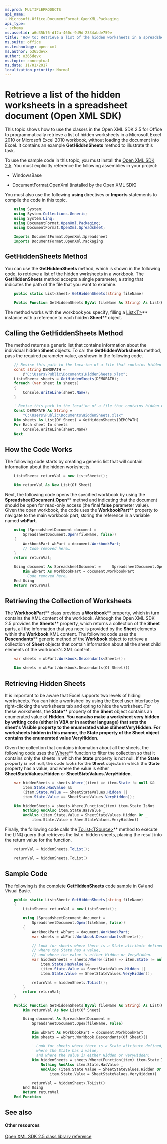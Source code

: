 ```yaml
---
ms.prod: MULTIPLEPRODUCTS
api_name:
- Microsoft.Office.DocumentFormat.OpenXML.Packaging
api_type:
- schema
ms.assetid: a6d35b76-d12a-460c-9d9d-2334abde759e
title: 'How to: Retrieve a list of the hidden worksheets in a spreadsheet document (Open XML SDK)'
ms.suite: office
ms.technology: open-xml
ms.author: o365devx
author: o365devx
ms.topic: conceptual
ms.date: 11/01/2017
localization_priority: Normal
---
```

# Retrieve a list of the hidden worksheets in a spreadsheet document (Open XML SDK)

This topic shows how to use the classes in the Open XML SDK 2.5 for
Office to programmatically retrieve a list of hidden worksheets in a
Microsoft Excel 2010 or Microsoft Excel 2010 workbook, without loading
the document into Excel. It contains an example **GetHiddenSheets** method to illustrate this task.

To use the sample code in this topic, you must install the [Open XML SDK 2.5](http://www.microsoft.com/en-us/download/details.aspx?id=30425). You
must explicitly reference the following assemblies in your project:

-   WindowsBase

-   DocumentFormat.OpenXml (installed by the Open XML SDK)

You must also use the following **using**
directives or **Imports** statements to compile
the code in this topic.

```csharp
    using System;
    using System.Collections.Generic;
    using System.Linq;
    using DocumentFormat.OpenXml.Packaging;
    using DocumentFormat.OpenXml.Spreadsheet;
```

```vb
    Imports DocumentFormat.OpenXml.Spreadsheet
    Imports DocumentFormat.OpenXml.Packaging
```

## GetHiddenSheets Method

You can use the **GetHiddenSheets** method,
which is shown in the following code, to retrieve a list of the hidden
worksheets in a workbook. The **GetHiddenSheets** method accepts a single
parameter, a string that indicates the path of the file that you want to
examine.

```csharp
    public static List<Sheet> GetHiddenSheets(string fileName)
```

```vb
    Public Function GetHiddenSheets(ByVal fileName As String) As List(Of Sheet)
```

The method works with the workbook you specify, filling a <span
sdata="cer"
target="T:System.Collections.Generic.List`1">[List\<T\>](http://msdn2.microsoft.com/EN-US/library/6sh2ey19)**
instance with a reference to each hidden <span sdata="cer"
target="T:DocumentFormat.OpenXml.Spreadsheet.Sheet">**Sheet**** object.


## Calling the GetHiddenSheets Method

The method returns a generic list that contains information about the
individual hidden **Sheet** objects. To call
the **GetHiddenWorksheets** method, pass the
required parameter value, as shown in the following code.

```csharp
    // Revise this path to the location of a file that contains hidden worksheets.
    const string DEMOPATH = 
        @"C:\Users\Public\Documents\HiddenSheets.xlsx";
    List<Sheet> sheets = GetHiddenSheets(DEMOPATH);
    foreach (var sheet in sheets)
    {
        Console.WriteLine(sheet.Name);
    }
```

```vb
    ' Revise this path to the location of a file that contains hidden worksheets.
    Const DEMOPATH As String =
        "C:\Users\Public\Documents\HiddenSheets.xlsx"
    Dim sheets As List(Of Sheet) = GetHiddenSheets(DEMOPATH)
    For Each sheet In sheets
        Console.WriteLine(sheet.Name)
    Next
```

## How the Code Works

The following code starts by creating a generic list that will contain
information about the hidden worksheets.

```csharp
    List<Sheet> returnVal = new List<Sheet>();
```

```vb
    Dim returnVal As New List(Of Sheet)
```

Next, the following code opens the specified workbook by using the <span
sdata="cer"
target="M:DocumentFormat.OpenXml.Packaging.SpreadsheetDocument.Open(System.String,System.Boolean)">**SpreadsheetDocument.Open**** method and
indicating that the document should be open for read-only access (the
final **false** parameter value). Given the
open workbook, the code uses the <span sdata="cer"
target="P:DocumentFormat.OpenXml.Packaging.SpreadsheetDocument.WorkbookPart">**WorkbookPart**** property to navigate to the
main workbook part, storing the reference in a variable named **wbPart**.

```csharp
    using (SpreadsheetDocument document = 
        SpreadsheetDocument.Open(fileName, false))
    {
        WorkbookPart wbPart = document.WorkbookPart;
        // Code removed here… 
    }
    return returnVal;
```

```vb
    Using document As SpreadsheetDocument =     SpreadsheetDocument.Open(fileName, False)
        Dim wbPart As WorkbookPart = document.WorkbookPart
        ' Code removed here…
    End Using
    Return returnVal
```

## Retrieving the Collection of Worksheets

The <span sdata="cer"
target="T:DocumentFormat.OpenXml.Packaging.WorkbookPart">**WorkbookPart**** class provides a <span
sdata="cer"
target="P:DocumentFormat.OpenXml.Packaging.WorkbookPart.Workbook">**Workbook**** property, which in turn contains
the XML content of the workbook. Although the Open XML SDK 2.5 provides
the <span sdata="cer"
target="P:DocumentFormat.OpenXml.Spreadsheet.Workbook.Sheets">**Sheets**** property, which returns a collection
of the **Sheet** parts, all the information
that you need is provided by the **Sheet**
elements within the **Workbook** XML content.
The following code uses the <span sdata="cer"
target="M:DocumentFormat.OpenXml.OpenXmlElement.Descendants``1">**Descendants**** generic method of the **Workbook** object to retrieve a collection of **Sheet** objects that contain information about all
the sheet child elements of the workbook's XML content.

```csharp
    var sheets = wbPart.Workbook.Descendants<Sheet>();
```

```vb
    Dim sheets = wbPart.Workbook.Descendants(Of Sheet)()
```

## Retrieving Hidden Sheets

It is important to be aware that Excel supports two levels of hiding
worksheets. You can hide a worksheet by using the Excel user interface
by right-clicking the worksheets tab and opting to hide the worksheet.
For these worksheets, the <span sdata="cer"
target="P:DocumentFormat.OpenXml.Spreadsheet.Sheet.State">**State**** property of the **Sheet** object contains an enumerated value of
<span sdata="cer"
target="F:DocumentFormat.OpenXml.Spreadsheet.SheetStateValues.Hidden">**Hidden**<strong>. You can also make a worksheet very
hidden by writing code (either in VBA or in another language) that sets
the sheet's **Visible</strong> property to the
enumerated value **xlSheetVeryHidden**. For
worksheets hidden in this manner, the **State**
property of the **Sheet** object contains the
enumerated value <span sdata="cer"
target="F:DocumentFormat.OpenXml.Spreadsheet.SheetStateValues.VeryHidden">**VeryHidden****.

Given the collection that contains information about all the sheets, the
following code uses the <span sdata="cer"
target="M:System.Linq.Enumerable.Where``1(System.Collections.Generic.IEnumerable{``0},System.Func{``0,System.Int32,System.Boolean})">[Where](http://msdn2.microsoft.com/EN-US/library/bb301979)**
function to filter the collection so that it contains only the sheets in
which the **State** property is not null. If
the **State** property is not null, the code
looks for the **Sheet** objects in which the
**State** property has a value, and where the
value is either **SheetStateValues.Hidden** or
**SheetStateValues.VeryHidden**.

```csharp
    var hiddenSheets = sheets.Where((item) => item.State != null && 
        item.State.HasValue && 
        (item.State.Value == SheetStateValues.Hidden || 
        item.State.Value == SheetStateValues.VeryHidden));
```

```vb
    Dim hiddenSheets = sheets.Where(Function(item) item.State IsNot
        Nothing AndAlso item.State.HasValue _
        AndAlso (item.State.Value = SheetStateValues.Hidden Or _
            item.State.Value = SheetStateValues.VeryHidden))
```
Finally, the following code calls the <span sdata="cer"
target="M:System.Linq.Enumerable.ToList``1(System.Collections.Generic.IEnumerable{``0})">[ToList\<TSource\>](http://msdn2.microsoft.com/EN-US/library/bb342261)**
method to execute the LINQ query that retrieves the list of hidden
sheets, placing the result into the return value for the function.

```csharp
    returnVal = hiddenSheets.ToList();
```

```vb
    returnVal = hiddenSheets.ToList()
```

## Sample Code

The following is the complete **GetHiddenSheets** code sample in C\# and Visual
Basic.

```csharp
    public static List<Sheet> GetHiddenSheets(string fileName)
    {
        List<Sheet> returnVal = new List<Sheet>();

        using (SpreadsheetDocument document = 
            SpreadsheetDocument.Open(fileName, false))
        {
            WorkbookPart wbPart = document.WorkbookPart;
            var sheets = wbPart.Workbook.Descendants<Sheet>();

            // Look for sheets where there is a State attribute defined, 
            // where the State has a value,
            // and where the value is either Hidden or VeryHidden.
            var hiddenSheets = sheets.Where((item) => item.State != null &&
                item.State.HasValue &&
                (item.State.Value == SheetStateValues.Hidden ||
                item.State.Value == SheetStateValues.VeryHidden));

            returnVal = hiddenSheets.ToList();
        }
        return returnVal;
    }
```

```vb
    Public Function GetHiddenSheets(ByVal fileName As String) As List(Of Sheet)
        Dim returnVal As New List(Of Sheet)

        Using document As SpreadsheetDocument =
            SpreadsheetDocument.Open(fileName, False)

            Dim wbPart As WorkbookPart = document.WorkbookPart
            Dim sheets = wbPart.Workbook.Descendants(Of Sheet)()

            ' Look for sheets where there is a State attribute defined, 
            ' where the State has a value,
            ' and where the value is either Hidden or VeryHidden:
            Dim hiddenSheets = sheets.Where(Function(item) item.State IsNot
                Nothing AndAlso item.State.HasValue _
                AndAlso (item.State.Value = SheetStateValues.Hidden Or _
                    item.State.Value = SheetStateValues.VeryHidden))

            returnVal = hiddenSheets.ToList()
        End Using
        Return returnVal
    End Function
```

## See also

#### Other resources

[Open XML SDK 2.5 class library reference](http://msdn.microsoft.com/library/36c8a76e-ce1b-5959-7e85-5d77db7f46d6(Office.15).aspx)
